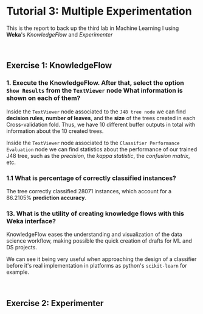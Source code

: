 # Tutorial 3: Multiple Experimentation
This is the report to back up the third lab in Machine Learning I using **Weka**'s *KnowledgeFlow* and *Experimenter*

<br>

## Exercise 1: KnowledgeFlow

### 1. Execute the KnowledgeFlow. After that, select the  option `Show Results` from the `TextViewer` node What information is shown on each of them? 

Inside the `TextViewer` node associated to the `J48 tree node` we can find **decision rules**, **number of leaves**, and the **size** of the trees created in each Cross-validation fold.
Thus, we have 10 different buffer outputs in total with information about the 10 created trees.

Inside the `TextViewer` node associated to the `Classifier Performance Evaluation` node we can find statistics about the performance of our trained J48 tree, such as the *precision*, the *kappa statistic*, the *confusion matrix*, etc.

### 1.1 What is percentage of correctly classified instances?

The tree correctly classified 28071 instances, which account for a 86.2105% **prediction accuracy**.

### 13. What is the utility of creating knowledge flows with this Weka interface?
KnowledgeFlow eases the understanding and visualization of the data science workflow, making possible the quick creation of drafts for ML and DS projects.

We can see it being very useful when approaching the design of a classifier before it's real implementation in platforms as python's `scikit-learn` for example.

<br>

## Exercise 2: Experimenter